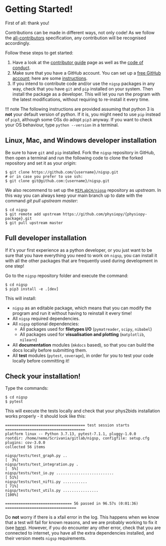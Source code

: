 Getting Started!
================

First of all: thank you!

Contributions can be made in different ways, not only code! As we follow
the
[all-contributors](https://github.com/all-contributors/all-contributors)
specification, any contribution will be recognised accordingly.

Follow these steps to get started:

1.  Have a look at the [contributor guide](contributor_guide.md) page as
    well as the [code of conduct](code_of_conduct.md).
2.  Make sure that you have a GitHub account. You can set up a [free
    GitHub account](https://github.com/); here are some
    [instructions](https://help.github.com/articles/signing-up-for-a-new-github-account).
3.  If you intend to contribute code and/or use the `nigsp` packages
    in any way, check that you have `git` and `pip` installed on your
    system. Then install the package as a developer. This will let you
    run the program with the latest modifications, without requiring to
    re-install it every time.

!!! note
    The following instructions are provided assuming that python 3 is
    **not** your default version of python. If it is, you might need to use
    `pip` instead of `pip3`, although some OSs do adopt `pip3` anyway. If
    you want to check your OS behaviour, type `python --version` in a terminal.


## Linux, Mac, and Windows developer installation

Be sure to have `git` and `pip` installed. Fork the `nigsp` repository
in GitHub, then open a terminal and run the following code to clone the
forked repository and set it as your *origin*:

```shell
$ git clone https://github.com/{username}/nigsp.git
# or in case you prefer to use ssh:
$ git clone git@github.com:{username}/nigsp.git
```

We also recommend to set up the [`MIPLabCH/nigsp`](https://github.com/MIPLabCH/nigsp) repository as
*upstream*. In this way you can always keep your main branch
up to date with the command *git pull upstream master*:

```shell
$ cd nigsp
$ git remote add upstream https://github.com/physiopy/{physiopy-package}.git
$ git pull upstream master
```

## Full developer installation

If it's your first experience as a python developer, or you just want
to be sure that you have everything you need to work on `nigsp`, you
can install it with all the other packages that are frequently
used during development in one step!

Go to the `nigsp` repository folder and execute the command:

```shell
$ cd nigsp
$ pip3 install -e .[dev]
```

This will install:

- `nigsp` as an editable package, which means that you can
 modify the program and run it without having to reinstall it every
 time!
- All `nigsp` required dependencies.
- All `nigsp` optional dependencies:
    + All packages used for **filetypes I/O** (`pymatreader`, `scipy`, `nibabel`)
    + All packages used for **visualisation and plotting** (`matplotlib`, `nilearn`)
- All **documentation** modules (`mkdocs` based), so that you can
 build the docs locally before submitting them.
- All **test** modules (`pytest`, `coverage`), in order for you to test your
 code locally before committing it!

## Check your installation!

Type the commands:

```shell
$ cd nigsp
$ pytest
```

This will execute the tests locally and check that your phys2bids
installation works properly - it should look like this:

```nohighlight
==================================== test session starts ====================================
platform linux -- Python 3.7.13, pytest-7.1.1, pluggy-1.0.0
rootdir: /home/nemo/Scrivania/gitlab/nigsp, configfile: setup.cfg
plugins: cov-3.0.0
collected 56 items

nigsp/tests/test_graph.py ..                                                           [  3%]
nigsp/tests/test_integration.py .                                                      [  5%]
nigsp/tests/test_io.py ..........................                                      [ 51%]
nigsp/tests/test_nifti.py ...........                                                  [ 71%]
nigsp/tests/test_utils.py ................                                             [100%]

============================== 56 passed in 96.57s (0:01:36) ================================

```

Do **not** worry if there is a xfail error in the log. This happens when
we know that a test will fail for known reasons, and we are probably
working to fix it (see
[here](https://docs.pytest.org/en/latest/skipping.html#xfail-mark-test-functions-as-expected-to-fail)).
However, if you do encounter any other error, check that you are connected to internet, you have all the extra dependencies installed, and their version meets `nigsp`
requirements.
